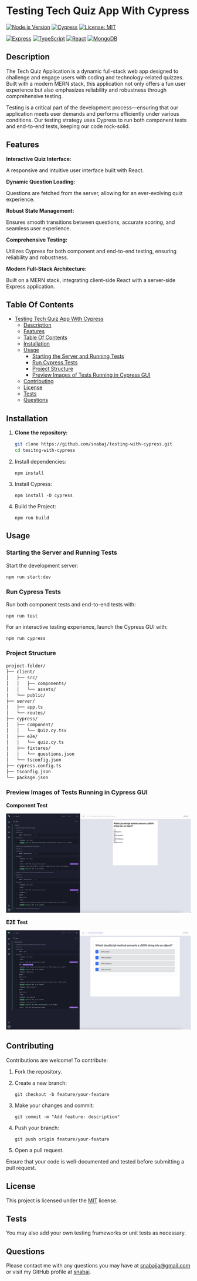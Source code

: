 # Testing Tech Quiz App With Cypress

[![Node.js Version](https://img.shields.io/badge/Node-%3E%3D14-brightgreen.svg)](https://nodejs.org/)
[![Cypress](https://img.shields.io/badge/Cypress-Tested-blueviolet.svg)](https://www.cypress.io/)
[![License: MIT](https://img.shields.io/badge/License-MIT-yellow.svg)](https://opensource.org/licenses/MIT)

[![Express](https://img.shields.io/badge/Express-%23404d59.svg?style=for-the-badge&logo=express&logoColor=%2361DAFB)](https://expressjs.com/)
[![TypeScript](https://img.shields.io/badge/TypeScript-007ACC.svg?style=for-the-badge&logo=typescript&logoColor=white)](https://www.typescriptlang.org/)
[![React](https://img.shields.io/badge/React-20232A.svg?style=for-the-badge&logo=react&logoColor=61DAFB)](https://reactjs.org/)
[![MongoDB](https://img.shields.io/badge/MongoDB-%234ea94b.svg?style=for-the-badge&logo=mongodb&logoColor=white)](https://www.mongodb.com/)

## Description

The Tech Quiz Application is a dynamic full-stack web app designed to challenge and engage users with coding and technology-related quizzes. Built with a modern MERN stack, this application not only offers a fun user experience but also emphasizes reliability and robustness through comprehensive testing.

Testing is a critical part of the development process—ensuring that our application meets user demands and performs efficiently under various conditions. Our testing strategy uses Cypress to run both component tests and end-to-end tests, keeping our code rock-solid.

## Features

  **Interactive Quiz Interface:**

  A responsive and intuitive user interface built with React.

  **Dynamic Question Loading:**

  Questions are fetched from the server, allowing for an ever-evolving quiz experience.

  **Robust State Management:**
  
  Ensures smooth transitions between questions, accurate scoring, and seamless user experience.

  **Comprehensive Testing:**
  
  Utilizes Cypress for both component and end-to-end testing, ensuring reliability and robustness.

  **Modern Full-Stack Architecture:**
  
  Built on a MERN stack, integrating client-side React with a server-side Express application.

## Table Of Contents

- [Testing Tech Quiz App With Cypress](#testing-tech-quiz-app-with-cypress)
  - [Description](#description)
  - [Features](#features)
  - [Table Of Contents](#table-of-contents)
  - [Installation](#installation)
  - [Usage](#usage)
    - [Starting the Server and Running Tests](#starting-the-server-and-running-tests)
    - [Run Cypress Tests](#run-cypress-tests)
    - [Project Structure](#project-structure)
    - [Preview Images of Tests Running in Cypress GUI](#preview-images-of-tests-running-in-cypress-gui)
  - [Contributing](#contributing)
  - [License](#license)
  - [Tests](#tests)
  - [Questions](#questions)

## Installation

1. **Clone the repository:**

   ```bash
   git clone https://github.com/snabaj/testing-with-cypress.git
   cd tesitng-with-cypress
   ```

2. Install dependencies:

   ```
   npm install
   ```

3. Install Cypress:

   ```
   npm install -D cypress
   ```

4. Build the Project:
   ```
   npm run build
   ```

## Usage

### Starting the Server and Running Tests

Start the development server:

```
npm run start:dev
```

### Run Cypress Tests

Run both component tests and end-to-end tests with:

```
npm run test
```

For an interactive testing experience, launch the Cypress GUI with:

```
npm run cypress
```

### Project Structure

```
project-folder/
├── client/
│   ├── src/
│   │   ├── components/
│   │   └── assets/
│   └── public/
├── server/
│   ├── app.ts
│   └── routes/
├── cypress/
│   ├── component/
│   │   └── Quiz.cy.tsx
│   ├── e2e/
│   │   └── quiz.cy.ts
│   ├── fixtures/
│   │   └── questions.json
│   └── tsconfig.json
├── cypress.config.ts
├── tsconfig.json
└── package.json
```

### Preview Images of Tests Running in Cypress GUI

**Component Test**

![Component test](client/src/assets/component-test.jpg)

**E2E Test**

![E2E test](client/src/assets/E2E-test.jpg)

<!-- ### Video Showing Testing of the App in the Command Line and Cypress GUI

[video of testing](client/src/assets/testing-cypress.mov) -->

## Contributing

Contributions are welcome! To contribute:

1. Fork the repository.

2. Create a new branch:
   ```
   git checkout -b feature/your-feature
   ```
3. Make your changes and commit:
   ```
   git commit -m "Add feature: description"
   ```
4. Push your branch:
   ```
   git push origin feature/your-feature
   ```
5. Open a pull request.

Ensure that your code is well-documented and tested before submitting a pull request.

## License

This project is licensed under the [MIT](https://opensource.org/licenses/MIT) license.

## Tests

You may also add your own testing frameworks or unit tests as necessary.

## Questions

Please contact me with any questions you may have at [snabajja@gmail.com](mailto:snabajja@gmail.com) or visit my GitHub profile at [snabaj](https://github.com/snabaj).
